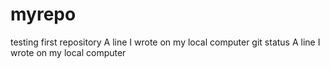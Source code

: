 # myrepo
testing first repository
A line I wrote on my local computer git status
A line I wrote on my local computer
